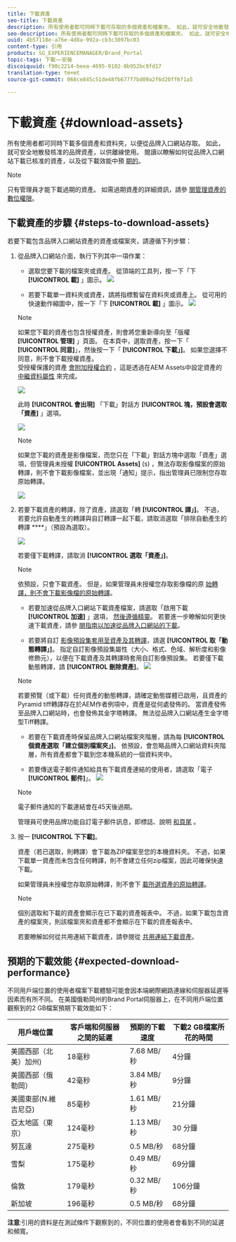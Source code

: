```yaml
---
title: 下載資產
seo-title: 下載資產
description: 所有使用者都可同時下載可存取的多個資產和檔案夾。 如此，就可安全地散發核准的品牌資產，以供離線使用。
seo-description: 所有使用者都可同時下載可存取的多個資產和檔案夾。 如此，就可安全地散發核准的品牌資產，以供離線使用。
uuid: 4b57118e-a76e-4d8a-992a-cb3c3097bc03
content-type: 引用
products: SG_EXPERIENCEMANAGER/Brand_Portal
topic-tags: 下載——安裝
discoiquuid: f90c2214-beea-4695-9102-8b952bc9fd17
translation-type: tm+mt
source-git-commit: 068ce845c51de48fb677f7bd09a2f6d20ff6f1a5

---
```



# 下載資產 {#download-assets}

所有使用者都可同時下載多個資產和資料夾，以便從品牌入口網站存取。 如此，就可安全地散發核准的品牌資產，以供離線使用。 閱讀以瞭解如何從品牌入口網站下載已核准的資產，以及從下載效能中預 [期的](../using/brand-portal-download-users.md#main-pars-header)。

>[!NOTE]
>
>只有管理員才能下載過期的資產。 如需過期資產的詳細資訊，請參 [閱管理資產的數位權限](../using/manage-digital-rights-of-assets.md)。

## 下載資產的步驟 {#steps-to-download-assets}

若要下載包含品牌入口網站資產的資產或檔案夾，請遵循下列步驟：

1. 從品牌入口網站介面，執行下列其中一項作業：

   * 選取您要下載的檔案夾或資產。 從頂端的工具列，按一下「下 **[!UICONTROL 載]** 」圖示。
   ![](assets/downloadassets-1.png)

   * 若要下載單一資料夾或資產，請將指標暫留在資料夾或資產上。 從可用的快速動作縮圖中，按一下「下 **[!UICONTROL 載]** 」圖示。
   ![](assets/downloadsingleasset-1.png)

   >[!NOTE]
   >
   >如果您下載的資產也包含授權資產，則會將您重新導向至「版權 **[!UICONTROL 管理]** 」頁面。 在本頁中，選取資產，按一下「 **[!UICONTROL 同意]**」，然後按一下「 **[!UICONTROL 下載」]**。 如果您選擇不同意，則不會下載授權資產。\
   >受授權保護的資產 [會附加授權合約](https://helpx.adobe.com/experience-manager/6-5/assets/using/drm.html#DigitalRightsManagementinAssets) ，這是透過在AEM Assets中設定資產的 [中繼資料屬性](https://helpx.adobe.com/experience-manager/6-5/assets/using/drm.html#DigitalRightsManagementinAssets) 來完成。

   ![](assets/licensed-asset-download-1.png)

   此時 **[!UICONTROL 會出現]** 「下載」對話方 **[!UICONTROL 塊，預設會選取「資產]** 」選項。

   ![](assets/donload-assets-dialog-1.png)

   >[!NOTE]
   >
   >如果您下載的資產是影像檔案，而您只在「下載」對話方塊中選取「資產」選項，但管理員未授權 **[!UICONTROL Assets]** (s) [](../using/brand-portal-adding-users.md#main-pars-procedure-202029708) ，無法存取影像檔案的原始轉譯，則不會下載影像檔案，並出現「通知」提示，指出管理員已限制您存取原始轉譯。

   ![](assets/restrictaccess-note.png)

2. 若要下載資產的轉譯，除了資產，請選取「轉 **[!UICONTROL 譯」]**。 不過，若要允許自動產生的轉譯與自訂轉譯一起下載，請取消選取「排除自動產生的轉譯 ****」（預設為選取）。

   ![](assets/exclude-auto-renditions.png)

   若要僅下載轉譯，請取消 **[!UICONTROL 選取「資產」]**。

   >[!NOTE]
   >
   >依預設，只會下載資產。 但是，如果管理員未授權您存取影像檔的原 [始轉譯，則不會下載影像檔的原始轉譯](../using/brand-portal-adding-users.md#main-pars-procedure-202029708)。

   * 若要加速從品牌入口網站下載資產檔案，請選取「啟用下載 **[!UICONTROL 加速]** 」選項， [然後遵循精靈](../using/accelerated-download.md#main-pars-header-405749062)。 若要進一步瞭解如何更快速下載資產，請參 [閱指南以加速從品牌入口網站的下載](../using/accelerated-download.md)。

   * 若要將自訂 [影像預設集套用至資產及其轉譯](../using/brand-portal-image-presets.md#applyimagepresetswhendownloadingimages)，請選 **[!UICONTROL 取「動態轉譯」]**。 指定自訂影像預設集屬性（大小、格式、色域、解析度和影像修飾元），以便在下載資產及其轉譯時套用自訂影像預設集。 若要僅下載動態轉譯，請 **[!UICONTROL 刪除資產]**。
   ![](assets/dynamic-renditions.png)

   >[!NOTE]
   >
   >若要預覽（或下載）任何資產的動態轉譯，請確定動態媒體已啟用，且資產的Pyramid tiff轉譯存在於AEM作者例項中，資產是從何處發佈的。 當資產發佈至品牌入口網站時，也會發佈其金字塔轉譯。 無法從品牌入口網站產生金字塔型Tiff轉譯。

   * 若要在下載資產時保留品牌入口網站檔案夾階層，請為每 **[!UICONTROL 個資產選取「建立個別檔案夾」]**。 依預設，會忽略品牌入口網站資料夾階層，所有資產都會下載到您本機系統的一個資料夾中。

   * 若要傳送電子郵件通知給具有下載資產連結的使用者，請選取「電子 **[!UICONTROL 郵件]**」。
   ![](assets/download-link.png)

   >[!NOTE]
   >
   >電子郵件通知的下載連結會在45天後過期。
   >
   >管理員可使用品牌功能自訂電子郵件訊息，即標誌、說明 [和頁尾](../using/brand-portal-branding.md) 。

3. 按一 **[!UICONTROL 下下載]**。

   資產（若已選取，則轉譯）會下載為ZIP檔案至您的本機資料夾。 不過，如果下載單一資產而未包含任何轉譯，則不會建立任何zip檔案，因此可確保快速下載。

   如果管理員未授權您存取原始轉譯，則不會下 [載所選資產的原始轉譯](../using/brand-portal-adding-users.md#main-pars-procedure-202029708)。

   >[!NOTE]
   >
   >個別選取和下載的資產會顯示在已下載的資產報表中。 不過，如果下載包含資產的檔案夾，則該檔案夾和資產都不會顯示在下載的資產報表中。

   若要瞭解如何從共用連結下載資產，請參閱從 [共用連結下載資產](../using/brand-portal-link-share.md#main-pars-header-1703469193)。

## 預期的下載效能 {#expected-download-performance}

不同用戶端位置的使用者檔案下載體驗可能會因本端網際網路連線和伺服器延遲等因素而有所不同。 在美國俄勒岡州的Brand Portal伺服器上，在不同用戶端位置觀察到的2 GB檔案預期下載效能如下：

| 用戶端位置 | 客戶端和伺服器之間的延遲 | 預期的下載速度 | 下載2 GB檔案所花的時間 |
|-------------------------|-----------------------------------|-------------------------|------------------------------------|
| 美國西部（北美）加州) | 18毫秒 | 7.68 MB/秒 | 4分鐘 |
| 美國西部（俄勒岡） | 42毫秒 | 3.84 MB/秒 | 9分鐘 |
| 美國東部(N.維吉尼亞) | 85毫秒 | 1.61 MB/秒 | 21分鐘 |
| 亞太地區（東京） | 124毫秒 | 1.13 MB/秒 | 30 分鐘 |
| 努瓦達 | 275毫秒 | 0.5 MB/秒 | 68分鐘 |
| 雪梨 | 175毫秒 | 0.49 MB/秒 | 69分鐘 |
| 倫敦 | 179毫秒 | 0.32 MB/秒 | 106分鐘 |
| 新加坡 | 196毫秒 | 0.5 MB/秒 | 68分鐘 |

**注意**:引用的資料是在測試條件下觀察到的，不同位置的使用者會看到不同的延遲和頻寬。
